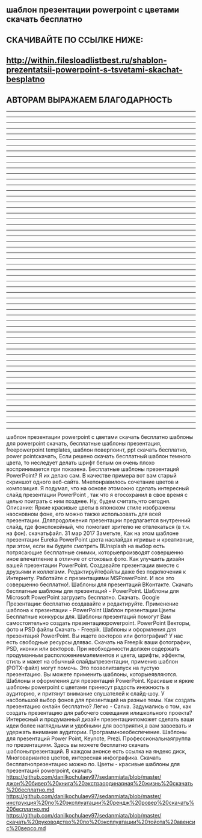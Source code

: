 шаблон презентации powerpoint с цветами скачать бесплатно
--------------------------------------------------
СКАЧИВАЙТЕ ПО ССЫЛКЕ НИЖЕ:
--------------------------------------------------
http://within.filesloadlistbest.ru/shablon-prezentatsii-powerpoint-s-tsvetami-skachat-besplatno
--------------------------------------------------
АВТОРАМ ВЫРАЖАЕМ БЛАГОДАРНОСТЬ
--------------------------------------------------
--------------------------------------------------
--------------------------------------------------
--------------------------------------------------
--------------------------------------------------
--------------------------------------------------
--------------------------------------------------
--------------------------------------------------
--------------------------------------------------
--------------------------------------------------
--------------------------------------------------
--------------------------------------------------
--------------------------------------------------
--------------------------------------------------
--------------------------------------------------
--------------------------------------------------
--------------------------------------------------
--------------------------------------------------
--------------------------------------------------
--------------------------------------------------
--------------------------------------------------
--------------------------------------------------
--------------------------------------------------
--------------------------------------------------
--------------------------------------------------
--------------------------------------------------
--------------------------------------------------
--------------------------------------------------
--------------------------------------------------
--------------------------------------------------
--------------------------------------------------
--------------------------------------------------
--------------------------------------------------
--------------------------------------------------
--------------------------------------------------
--------------------------------------------------
--------------------------------------------------
--------------------------------------------------
--------------------------------------------------
--------------------------------------------------
--------------------------------------------------
--------------------------------------------------
--------------------------------------------------
--------------------------------------------------
--------------------------------------------------
--------------------------------------------------
--------------------------------------------------
--------------------------------------------------
--------------------------------------------------
--------------------------------------------------
--------------------------------------------------
--------------------------------------------------
--------------------------------------------------
--------------------------------------------------
--------------------------------------------------
--------------------------------------------------
--------------------------------------------------
--------------------------------------------------
шаблон презентации powerpoint с цветами скачать бесплатно шаблоны для powerpoint скачать, бесплатные шаблоны презентация, freepowerpoint templates, шаблон поверпоинт, ppt скачать бесплатно, power pointскачать,  Если решено скачать бесплатный шаблон темного цвета, то неследует делать шрифт белым  он очень плохо воспринимается при показена. Бесплатные шаблоны презентаций PowerPoint? Я их делаю сам. В качестве примера вот вам старый скриншот одного веб-сайта. Мнепонравилось сочетание цветов и композиция. Я подумал, что на основе этоможно сделать интересный слайд презентации PowerPoint , так что я егосохранил в свое время с целью поиграть с ним позднее. Ну, будем считать,что сегодня. Описание: Яркие красивые цветы в японском стиле изображены наосновном фоне, его можно также использовать для всей презентации. Дляпродолжения презентации предлагается внутренний слайд, где фонспокойный, что помогает зрителю не отвлекаться (в т.ч. на фон). скачатьфайл. 31 мар 2017  Заметьте, Как на этом шаблоне презентации Eureka PowerPoint цвета наслайдах игривые и креативные, при этом, если вы будете смотреть  ВUnsplash на выбор есть потрясающие бесплатные снимки, которыепроизводят совершенно иное впечатление в отличие от стоковых фото. Как улучшить дизайн вашей презентации PowerPoint. Создавайте презентации вместе с друзьями и коллегами. Редактируйтефайлы даже без подключения к Интернету. Работайте с презентациями MSPowerPoint. И все это совершенно бесплатно!. Шаблоны для презентаций  ВКонтакте. Скачать бесплатные шаблоны для презентаций - PowerPoint. Шаблоны для Microsoft PowerPoint загрузить бесплатно. Скачать. Google Презентации: бесплатно создавайте и редактируйте. Применение шаблона к презентации - PowerPoint
Шаблон презентации Цветы Бесплатные конкурсы для. Шаблоны презентаций помогут Вам самостоятельно создать презентациюpowerpoint. PowerPoint Векторы, фото и PSD файлы  Скачать - Freepik. Шаблоны и оформления для презентаций PowerPoint. Вы ищете векторов или фотографии? У нас есть свободные ресурсы длявас. Скачать на Freepik ваши фотографии, PSD, иконки или векторов. При необходимости должен содержать продуманным расположениемэлементов и цвета, шрифты, эффекты, стиль и макет на обычный слайдыпрезентации, применив шаблон (POTX-файл) могут помочь. Это позволитзапуск на пустую презентацию. Вы можете применить шаблоны, которыеявляются. Шаблоны и оформления для презентаций PowerPoint. Красивые и яркие шаблоны powerpoint с цветами принесут радость инежность в аудиторию, и притянут внимание слушателей к слайд-шоу. У насбольшой выбор фонов для презентаций на разные темы. Как создать презентацию онлайн бесплатно? Легко  - Canva. Задумались о том, как создать презентацию для рабочего совещания илишкольного проекта? Интересный и продуманный дизайн презентациипоможет сделать ваши идеи более наглядными и удобными для восприятия,а вам  завоевать и удержать внимание аудитории. Программноеобеспечение. Шаблоны для презентаций Power Point, Keynote, Prezi. Профессиональнаягруппа по презентациям. Здесь вы можете бесплатно скачать шаблоныпрезентаций. В каждом анонсе есть ссылка на яндекс диск,  Многовариантов цветов, интересная инфографика. Скачать бесплатнопрезентацию можно по. Цветы - красивые шаблоны для презентаций powerpoint, скачать
https://github.com/danilkochulaev97/sedanmiata/blob/master/джон%20бивер%20книга%20экстраординарная%20жизнь%20скачать%20бесплатно.md
https://github.com/danilkochulaev97/sedanmiata/blob/master/инструкция%20по%20эксплуатации%20рендж%20ровер%20скачать%20бесплатно.md
https://github.com/danilkochulaev97/sedanmiata/blob/master/скачать%20руководство%20по%20эксплуатации%20тойота%20авенсис%20версо.md
